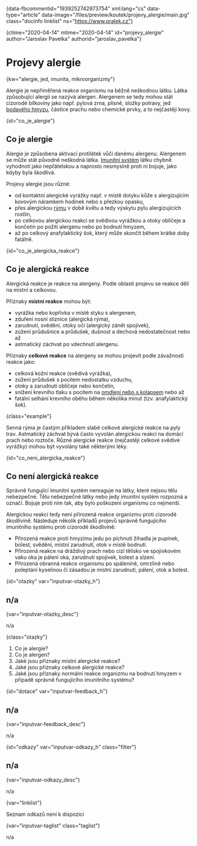 
{data-fbcommentid="1939252742873754" xml:lang="cs" data-type="article" data-image="/files/preview/koutek/projevy_alergie/main.jpg" class="docinfo linklist" ns="https://www.pralek.cz"}

{ctime="2020-04-14" mtime="2020-04-14" id="projevy\_alergie" author="Jaroslav Pavelka" authorid="jaroslav\_pavelka"}

# Projevy alergie

<!-- generated attribute kw by user_updatekw.sh on 2020-06-26, do not edit -->

{kw="alergie, jed, imunita, mikroorganizmy"}

Alergie je nepřiměřená reakce organismu na běžně neškodnou látku. Látka způsobující alergii se nazývá alergen. Alergenem se tedy mohou stát cizorodé bílkoviny jako např. pylová zrna, plísně, složky potravy, jed [bodavého hmyzu][1], částice prachu nebo chemické prvky, a to nejčastěji kovy.

{id="co\_je\_alergie"}

## Co je alergie

Alergie je způsobena aktivací protilátek vůči danému alergenu. Alergenem se může stát původně neškodná látka. [Imunitní systém][2] látku chybně vyhodnotí jako nepřátelskou a naprosto nesmyslně proti ní bojuje, jako kdyby byla škodlivá.

Projevy alergie jsou různé:

  * od kontaktní alergické vyrážky např. v místě dotyku kůže s alergizujícím kovovým náramkem hodinek nebo s přezkou opasku,
  * přes alergickou [rýmu][3] v době květu a tedy výskytu pylu alergizujících rostlin,
  * po celkovou alergickou reakci se svědivou vyrážkou a otoky obličeje a končetin po požití alergenu nebo po bodnutí hmyzem,
  * až po celkový anafylaktický šok, který může skončit během krátké doby fatálně.

{id="co\_je\_alergicka_reakce"}

## Co je alergická reakce

Alergická reakce je reakce na alergeny. Podle oblasti projevu se reakce dělí na místní a celkovou.

Příznaky **místní reakce** mohou být:

  * vyrážka nebo kopřivka v místě styku s alergenem,
  * zduření nosní sliznice (alergická rýma),
  * zarudnutí, svědění, otoky očí (alergický zánět spojivek),
  * zúžení průdušnice a průdušek, dušnost a dechová nedostatečnost nebo až
  * astmatický záchvat po vdechnutí alergenu.

Příznaky **celkové reakce** na alergeny se mohou projevit podle závažnosti reakce jako:

  * celková kožní reakce (svědivá vyrážka),
  * zúžení průdušek s pocitem nedostatku vzduchu,
  * otoky a zarudnutí obličeje nebo končetin,
  * snížení krevního tlaku s pocitem na [omdlení nebo s kolapsem][4] nebo až
  * fatální selhání krevního oběhu během několika minut (tzv. anafylaktický šok).

{class="example"}

Senná rýma je častým příkladem slabé celkové alergické reakce na pyly trav. Astmatický záchvat bývá často vyvolán alergickou reakcí na domácí prach nebo roztoče. Různé alergické reakce (nejčastěji celkové svědivé vyrážky) mohou být vyvolány také některými léky.

{id="co\_neni\_alergicka_reakce"}

## Co není alergická reakce

Správně fungující imunitní systém nereaguje na látky, které nejsou tělu nebezpečné. Tělu nebezpečné látky nebo jedy imunitní systém rozpozná a označí. Bojuje proti nim tak, aby bylo poškození organismu co nejmenší.

Alergickou reakcí tedy není přirozená reakce organizmu proti cizorodé škodlivině. Následuje několik příkladů projevů správně fungujícího imunitního systému proti cizorodé škodlivině:

  * Přirozená reakce proti hmyzímu jedu po píchnutí žihadla je pupínek, bolest, svědění, místní zarudnutí, otok v místě bodnutí.
  * Přirozená reakce na dráždivý prach nebo cizí tělísko ve spojivkovém vaku oka je pálení oka, zarudnutí spojivek, bolest a slzení.
  * Přirozená obranná reakce organismu po spálenině, omrzlině nebo poleptání kyselinou či zásadou je místní zarudnutí, pálení, otok a bolest.

{id="otazky" var="inputvar-otazky_h"}

## n/a

{var="inputvar-otazky_desc"}

n/a

{class="otazky"}

  1. Co je alergie?
  2. Co je alergen?
  3. Jaké jsou příznaky místní alergické reakce?
  4. Jaké jsou příznaky celkové alergické reakce?
  5. Jaké jsou příznaky normální reakce organizmu na bodnutí hmyzem v případě správně fungujícího imunitního systému?

{id="dotace" var="inputvar-feedback_h"}

## n/a

{var="inputvar-feedback_desc"}

n/a

{id="odkazy" var="inputvar-odkazy_h" class="filter"}

## n/a

{var="inputvar-odkazy_desc"}

n/a

{var="linklist"}

Seznam odkazů není k dispozici

{var="inputvar-taglist" class="taglist"}

n/a

 [1]: poraneni_jedovatym_zviretem
 [2]: imunita
 [3]: ryma_a_smrkani
 [4]: mdloba_neboli_kolaps

